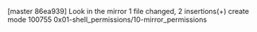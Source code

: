 [master 86ea939] Look in the mirror
 1 file changed, 2 insertions(+)
 create mode 100755 0x01-shell_permissions/10-mirror_permissions
